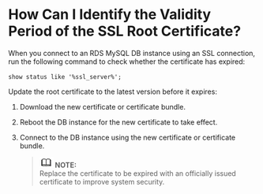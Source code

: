 # How Can I Identify the Validity Period of the SSL Root Certificate?<a name="rds_faq_0051"></a>

When you connect to an RDS MySQL DB instance using an SSL connection, run the following command to check whether the certificate has expired:

```
show status like '%ssl_server%';
```

Update the root certificate to the latest version before it expires:

1.  Download the new certificate or certificate bundle.
2.  Reboot the DB instance for the new certificate to take effect.
3.  Connect to the DB instance using the new certificate or certificate bundle.

    >![](public_sys-resources/icon-note.gif) **NOTE:**   
    >Replace the certificate to be expired with an officially issued certificate to improve system security.  


